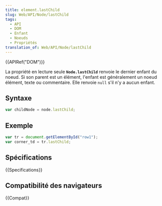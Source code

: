 ```yaml
---
title: element.lastChild
slug: Web/API/Node/lastChild
tags:
  - API
  - DOM
  - Enfant
  - Noeuds
  - Propriétés
translation_of: Web/API/Node/lastChild
---
```

{{APIRef("DOM")}}

La propriété en lecture seule **`Node.lastChild`** renvoie le dernier enfant du noeud. Si son parent est un élément, l'enfant est généralement un noeud élément, texte ou commentaire. Elle renvoie `null` s'il n'y a aucun enfant.

## Syntaxe

```js
var childNode = node.lastChild;
```

## Exemple

```js
var tr = document.getElementById("row1");
var corner_td = tr.lastChild;
```

## Spécifications

{{Specifications}}

## Compatibilité des navigateurs

{{Compat}}
